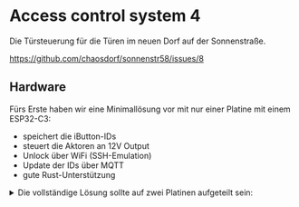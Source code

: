 # Access control system 4 

Die Türsteuerung für die Türen im neuen Dorf auf der Sonnenstraße.

https://github.com/chaosdorf/sonnenstr58/issues/8


## Hardware

Fürs Erste haben wir eine Minimallösung vor mit nur einer Platine mit einem ESP32-C3:

- speichert die iButton-IDs
- steuert die Aktoren an 12V Output
- Unlock über WiFi (SSH-Emulation)
- Update der IDs über MQTT
- gute Rust-Unterstützung

<details>
<summary>Die vollständige Lösung sollte auf zwei Platinen aufgeteilt sein:</summary>

[Blockschaltbild](src/Blockbild_Uebersicht_rev04.pdf)

### Server-Board
- Steuert die Aktoren an 12V Output
- Speichert die iButton IDs auf einer SD
- Ethernet nutzt ein Olimex Board ESP32 rev E
- Stromausfall erkennung


[Olimex Shop](https://www.olimex.com/Products/IoT/ESP32/ESP32-GATEWAY/open-source-hardware)

[Github Projekt Olimex](https://github.com/OLIMEX/ESP32-GATEWAY/tree/master/HARDWARE)

[ESP32 Gateway Schematic rev E](src/ESP32-GATEWAY_Rev_E_color.pdf)


### Client-Board
- iButton Reader
- LED Output
- Klingel Taster input 1
- Klingel Taster input 2
- Display output für eInk
- WS2812 LED Output

(jeweils für Außen- und Innentür)

[Waveshare eInk - Shop](https://eckstein-shop.de/Waveshare-27-inch-264x176-E-Ink-E-Paper-Raw-Display-three-color-Arduino)

</detail>


## Elektrisches Schloss
Unsere Tür hat drei Modi:
 * zu (Panikfunktion)
 * Summer
 * offen

Wir hatten überlegt, einen Motor an den Schlosszylinder anzuschließen, um zwischen diesen drei Modi umschalten zu können.
(Bei unserem Versuch mit einem Abus-Motor stand dann allerdings die Tür offen, weil sich der Motor unbedingt neu kalibrieren musste.)

Deswegen ist es wohl am einfachsten, die Tür einfach in dem Summer-Zustand zu lassen.
